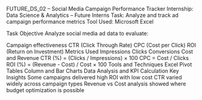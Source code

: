 FUTURE_DS_02 – Social Media Campaign Performance Tracker
Internship: Data Science & Analytics – Future Interns
Task: Analyze and track ad campaign performance metrics
Tool Used: Microsoft Excel

Task Objective
Analyze social media ad data to evaluate:

Campaign effectiveness
CTR (Click Through Rate)
CPC (Cost per Click)
ROI (Return on Investment)
Metrics Used
Impressions
Clicks
Conversions
Cost and Revenue
CTR (%) = (Clicks / Impressions) × 100
CPC = Cost / Clicks
ROI (%) = (Revenue - Cost) / Cost × 100
Tools and Techniques
Excel Pivot Tables
Column and Bar Charts
Data Analysis and KPI Calculation
Key Insights
Some campaigns delivered high ROI with low cost
CTR varied widely across campaign types
Revenue vs Cost analysis showed where budget optimization is possible
